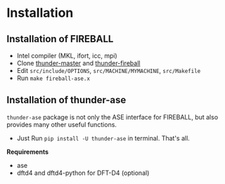 # Installation

## Installation of FIREBALL

* Intel compiler (MKL, ifort, icc, mpi)
* Clone [thunder-master]() and [thunder-fireball]()
* Edit `src/include/OPTIONS`, `src/MACHINE/MYMACHINE`, `src/Makefile`
* Run `make fireball-ase.x`

## Installation of thunder-ase

`thunder-ase` package is not only the ASE interface for FIREBALL, but also provides many other useful functions. 

* Just Run `pip install -U thunder-ase` in terminal. That's all.

**Requirements**

* ase
* dftd4 and dftd4-python for DFT-D4 (optional)